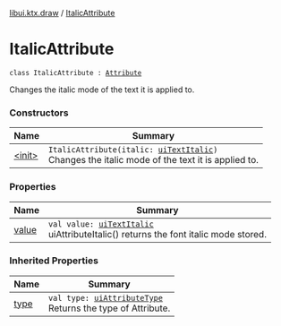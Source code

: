 [libui.ktx.draw](../index.md) / [ItalicAttribute](./index.md)

# ItalicAttribute

`class ItalicAttribute : `[`Attribute`](../-attribute/index.md)

Changes the italic mode of the text it is applied to.

### Constructors

| Name | Summary |
|---|---|
| [&lt;init&gt;](-init-.md) | `ItalicAttribute(italic: `[`uiTextItalic`](../../libui/ui-text-italic.md)`)`<br>Changes the italic mode of the text it is applied to. |

### Properties

| Name | Summary |
|---|---|
| [value](value.md) | `val value: `[`uiTextItalic`](../../libui/ui-text-italic.md)<br>uiAttributeItalic() returns the font italic mode stored. |

### Inherited Properties

| Name | Summary |
|---|---|
| [type](../-attribute/type.md) | `val type: `[`uiAttributeType`](../../libui/ui-attribute-type.md)<br>Returns the type of Attribute. |
